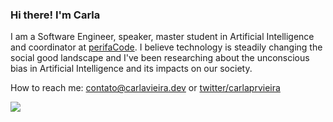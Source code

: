 ### Hi there! I'm Carla

I am a Software Engineer, speaker, master student in Artificial Intelligence and coordinator at [perifaCode](https://perifacode.com/). I believe technology is steadily changing the social good landscape and I've been researching about the unconscious bias in Artificial Intelligence and its impacts on our society.

How to reach me: [contato@carlavieira.dev](mailto:contato@carlavieira.dev) or [twitter/carlaprvieira](https://twitter.com/carlaprvieira/)

<img src="https://i.gifer.com/17xo.gif">

<!--
**carlaprv/carlaprv** is a ✨ _special_ ✨ repository because its `README.md` (this file) appears on your GitHub profile.

